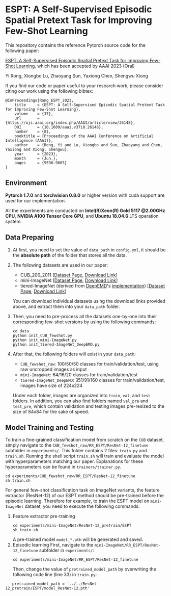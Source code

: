 # ESPT: A Self-Supervised Episodic Spatial Pretext Task for Improving Few-Shot Learning

This repository contains the reference Pytorch source code for the following paper:

[ESPT: A Self-Supervised Episodic Spatial Pretext Task for Improving Few-Shot Learning](https://arxiv.org/abs/2304.13287), which has been accepted by AAAI 2023 (Oral)

Yi Rong, Xiongbo Lu, Zhaoyang Sun, Yaxiong Chen, Shengwu Xiong 

If you find our code or paper useful to your research work, please consider citing our work using the following bibtex:
```
@InProceedings{Rong_ESPT_2023,
    title     = {ESPT: A Self-Supervised Episodic Spatial Pretext Task for Improving Few-Shot Learning},
    volume    = {37},
    url       = {https://ojs.aaai.org/index.php/AAAI/article/view/26148},
    DOI       = {10.1609/aaai.v37i8.26148},
    number    = {8},
    booktitle = {Proceedings of the AAAI Conference on Artificial Intelligence (AAAI)},
    author    = {Rong, Yi and Lu, Xiongbo and Sun, Zhaoyang and Chen, Yaxiong and Xiong, Shengwu},
    year      = {2023},
    month     = {Jun.},
    pages     = {9596-9605}
}
```
## Environment
**Pytorch 1.7.0** and **torchvision 0.8.0** or higher version with cuda support are used for our implementation.

All the experiments are conducted on **Intel(R)Xeon(R) Gold 5117 @2.00GHz CPU**, **NVIDIA A100 Tensor Core GPU**, and **Ubuntu 18.04.6** LTS operation system.

## Data Preparing
1. At first, you need to set the value of `data_path` in `config.yml`, it should be the **absolute path** of the folder that stores all the data.

2. The following datasets are used in our paper: 
    - CUB_200_2011 \[[Dataset Page](http://www.vision.caltech.edu/visipedia/CUB-200-2011.html), [Download Link](https://drive.google.com/file/d/1hbzc_P1FuxMkcabkgn9ZKinBwW683j45/view)\]
    - mini-ImageNet \[[Dataset Page](https://github.com/twitter/meta-learning-lstm), [Download Link](https://drive.google.com/file/d/0B3Irx3uQNoBMQ1FlNXJsZUdYWEE/view)\] 
    - tiered-ImageNet (derived from [DeepEMD](https://arxiv.org/abs/2003.06777)'s [implementation](https://github.com/icoz69/DeepEMD)) \[[Dataset Page](https://github.com/icoz69/DeepEMD), [Download Link](https://drive.google.com/file/d/1ANczVwnI1BDHIF65TgulaGALFnXBvRfs/view)\]
    
    You can download individual datasets using the download links provided above, and extract them into your `data_path` folder. 

3. Then, you need to pre-process all the datasets one-by-one into their corresponding few-shot versions by using the following commands:
    ```
    cd data
    python init_CUB_fewshot.py
    python init_mini-ImageNet.py
    python init_tiered-ImageNet_DeepEMD.py
    ```
4. After that, the following folders will exist in your `data_path`:
    - `CUB_fewshot_raw`: 100/50/50 classes for train/validation/test, using raw uncropped images as input
    - `mini-ImageNet`: 64/16/20 classes for train/validation/test
    - `tiered-ImageNet_DeepEMD`: 351/91/160 classes for train/validation/test, images have size of 224x224
    
    Under each folder, images are organized into `train`, `val`, and `test` folders. In addition, you can also find folders named `val_pre` and `test_pre`, which contain validation and testing images pre-resized to the size of 84x84 for the sake of speed.

## Model Training and Testing

To train a fine-grained classification model from scratch on the `CUB` dataset, simply navigate to the `CUB_fewshot_raw/RR_ESPT/ResNet-12_finetune` subfolder in `experiments/`. This folder contains 2 files: `train.py` and `train.sh`. Running the shell script `train.sh` will train and evaluate the model with hyperparameters matching our paper. Explanations for these hyperparameters can be found in `trainers/trainer.py`.
```
cd experiments/CUB_fewshot_raw/RR_ESPT/ResNet-12_finetune
sh train.sh
```
For general few-shot classification task on ImageNet variants, the feature extractor (ResNet-12) of our ESPT method should be pre-trained before the episodic learning. Therefore for example, to train the ESPT model on `mini-ImageNet` dataset, you need to execute the following commands:
1. Feature extractor pre-training
    ```
    cd experiments/mini-ImageNet/ResNet-12_pretrain/ESPT
    sh train.sh
    ```
   A pre-trained model `model_*.pth` will be generated and saved.
2. Episodic learning
   First, navigate to the `mini-ImageNet/RR_ESPT/ResNet-12_finetune` subfolder in `experiments/`:
    ```
    cd experiments/mini-ImageNet/RR_ESPT/ResNet-12_finetune
    ```
   Then, change the value of `pretrained_model_path` by overwriting the following code line (line 33) in `train.py`:
```
   pretrained_model_path = '../../ResNet-12_pretrain/ESPT/model_ResNet-12.pth'
```



